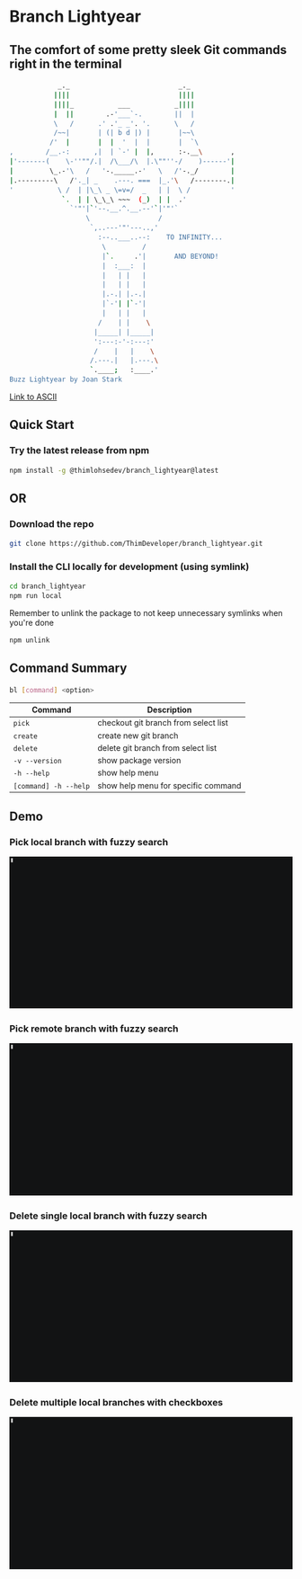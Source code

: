 # Branch Lightyear

## The comfort of some pretty sleek Git commands right in the terminal

```bash
            _._                           _._
           ||||                           ||||
           ||||_           ___           _||||
           |  ||        .-'___`-.        ||  |
           \   /      .' .'_ _'. '.      \   /
           /~~|       | (| b d |) |       |~~\
          /'  |       |  |  '  |  |       |  `\
,        /__.-:      ,|  | `-' |  |,      :-.__\       ,
|'-------(    \-''""/.|  /\___/\  |.\""''-/    )------'|
|         \_.-'\   /   '-._____.-'   \   /'-._/        |
|.---------\   /'._| _    .---. ===  |_.'\   /--------.|
'           \ /  | |\_\ _ \=v=/  _   | |  \ /          '
             `.  | | \_\_\ ~~~  (_)  | |  .'
               `'"'|`'--.__.^.__.--'`|'"'`
                   \                 /
                    `,..---'"'---..,'
                      :--..___..--:    TO INFINITY...
                       \         /
                       |`.     .'|       AND BEYOND!
                       |  :___:  |
                       |   | |   |
                       |   | |   |
                       |.-.| |.-.|
                       |`-'| |`-'|
                       |   | |   |
                      /    | |    \
                     |_____| |_____|
                     ':---:-'-:---:'
                     /    |   |    \
                    /.---.|   |.---.\
                    `.____;   :____.'
Buzz Lightyear by Joan Stark
```

[Link to ASCII](https://www.asciiart.eu/movies/toy-story)

## Quick Start

### Try the latest release from npm

```bash
npm install -g @thimlohsedev/branch_lightyear@latest
```

## OR

### Download the repo

```bash
git clone https://github.com/ThimDeveloper/branch_lightyear.git
```

### Install the CLI locally for development (using symlink)

```bash
cd branch_lightyear
npm run local
```

Remember to unlink the package to not keep unnecessary symlinks when you're done

```bash
npm unlink
```

## Command Summary

```bash
bl [command] <option>
```

| Command               | Description                          |
| --------------------- | ------------------------------------ |
| `pick`                | checkout git branch from select list |
| `create`              | create new git branch                |
| `delete`              | delete git branch from select list   |
| `-v --version`        | show package version                 |
| `-h --help`           | show help menu                       |
| `[command] -h --help` | show help menu for specific command  |

## Demo

### Pick local branch with fuzzy search

![pick-local](https://github.com/ThimDeveloper/branch_lightyear/blob/aa85029884c31d002ee64e6568812129a18e66a9/gifs/pick_local_branch_with_fuzzy_search_demo.gif?raw=true)

### Pick remote branch with fuzzy search

![pick-remote](https://github.com/ThimDeveloper/branch_lightyear/blob/aa85029884c31d002ee64e6568812129a18e66a9/gifs/pick_remote_branch_with_fuzzy_search_demo.gif?raw=true)

### Delete single local branch with fuzzy search

![delete-single](https://github.com/ThimDeveloper/branch_lightyear/blob/7ba9bbc7b1bd3fcf25b935ee914ba351fd6648ed/gifs/delete_local_branch_with_fuzzy_search_demo.gif?raw=true)

### Delete multiple local branches with checkboxes

![delete-multiple](https://github.com/ThimDeveloper/branch_lightyear/blob/aa85029884c31d002ee64e6568812129a18e66a9/gifs/delete_multiple_local_branches_demo.json.gif?raw=true)
